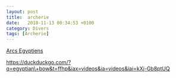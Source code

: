 ```yaml
---
layout: post
title:  archerie
date:   2018-11-13 00:34:53 +0100
category: Divers
tags: [Archerie]
---
```


[Arcs Egyptiens](https://duckduckgo.com/?q=egyptian\+bow&t=ffhp&iax=videos&ia=videos&iai=Xia09Ix-NJs)

<https://duckduckgo.com/?q=egyptian\+bow&t=ffhp&iax=videos&ia=videos&iai=kXj-Gb8ptUQ>
